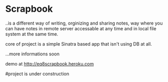 Scrapbook
=========

..is a different way of writing, orginizing and sharing notes, way where you can have notes in remote server accessable at any time and  in local file system at the same time.

core of project is a simple Sinatra based app that isn't using DB at all.

...more informations soon 

demo at http://eq8scrapbook.heroku.com



#project is under construction
